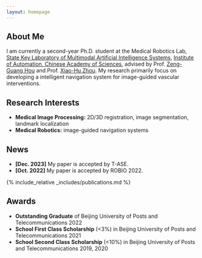 ```yaml
---
layout: homepage
---
```


## About Me

I am currently a second-year Ph.D. student at the Medical Robotics Lab, [State Key Laboratory of Multimodal Artificial Intelligence Systems](http://mais.ia.ac.cn/), [Institute of Automation, Chinese Academy of Sciences](http://english.ia.cas.cn/), advised by Prof. [Zeng-Guang Hou](https://people.ucas.ac.cn/~houzengguang) and Prof. [Xiao-Hu Zhou](https://people.ucas.edu.cn/~xhz). My research primarily focus on developing a intelligent navigation system for image-guided vascular interventions.



## Research Interests

- **Medical Image Processing:** 2D/3D registration, image segmentation, landmark localization
- **Medical Robotics:** image-guided navigation systems

## News

- **[Dec. 2023]** My paper is accepted by T-ASE.
- **[Oct. 2022]** My paper is accepted by ROBIO 2022.

{% include_relative _includes/publications.md %}

## Awards

- **Outstanding Graduate** of Beijing University of Posts and Telecommunications 2022
- **School First Class Scholarship** (<3%) in Beijing University of Posts and Telecommunications 2021
- **School Second Class Scholarship** (<10%) in Beijing University of Posts and Telecommunications 2019, 2020

